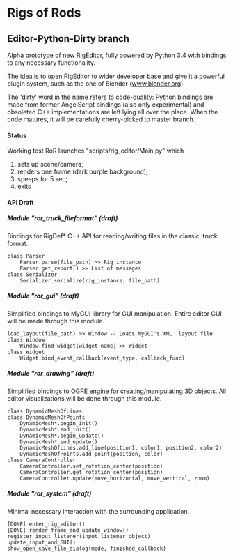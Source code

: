 # Rigs of Rods 
## Editor-Python-Dirty branch

Alpha prototype of new RigEditor, fully powered by Python 3.4 with bindings to any necessary functionality.

The idea is to open RigEditor to wider developer base and give it a powerful plugin system, such as the one of Blender (www.blender.org)

The 'dirty' word in the name refers to code-quality: Python bindings are made 
from former AngelScript bindings (also only experimental) and obsoleted C++ 
implementations are left lying all over the place. When the code matures, 
it will be carefully cherry-picked to master branch.

#### Status

Working test RoR launches "scripts/rig_editor/Main.py" which
1. sets up scene/camera; 
2. renders one frame (dark purple background); 
3. speeps for 5 sec; 
4. exits

#### API Draft

##### Module "ror_truck_fileformat" (draft)
Bindings for RigDef* C++ API for reading/writing files in the classic .truck format.

    class Parser
        Parser.parse(file_path) >> Rig instance
        Parser.get_report() >> List of messages
    class Serializer
        Serializer.serialize(rig_instance, file_path)

##### Module "ror_gui" (draft)
Simplified bindings to MyGUI library for GUI manipulation. Entire editor GUI will be made through this module.

    load_layout(file_path) >> Window -- Loads MyGUI's XML .layout file
    class Window
        Window.find_widget(widget_name) >> Widget
    class Widget
        Widget.bind_event_callback(event_type, callback_func)
    
##### Module "ror_drawing" (draft)
Simplified bindings to OGRE engine for creating/manipulating 3D objects. All editor visualizations will be done through this module.

    class DynamicMeshOfLines
    class DynamicMeshOfPoints
        DynamicMesh*.begin_init()
        DynamicMesh*.end_init()
        DynamicMesh*.begin_update()
        DynamicMesh*.end_update()
        DynamicMeshOfLines.add_line(position1, color1, position2, color2)
        DynamicMeshOfPoints.add_point(position, color)
    class CameraController
        CameraController.set_rotation_center(position)
        CameraController.get_rotation_center(position)
        CameraController.update(move_horizontal, move_vertical, zoom)

##### Module "ror_system" (draft)
Minimal necessary interaction with the surrounding application.

    [DONE] enter_rig_editor()
    [DONE] render_frame_and_update_window()
    register_input_listener(input_listener_object)
    update_input_and_GUI()
    show_open_save_file_dialog(mode, finished_callback)
    
    